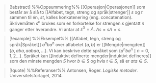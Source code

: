 
> [!abstract] %%Oppsummering%%
[[Operasjon|Operasjonen]] som består av å slå to [[Alfabet, tegn, streng og språk|strenger]] $s$ og $t$ sammen til én, $st$, kalles konkatenering (eng. concatenation). Skrivemåten $s^n$ brukes som en forkortelse for strengen $s$ gjentatt $n$ ganger etter hverandre. Vi antar at $s^0=\Lambda$. $\Lambda s=s\Lambda=s$. 


> [!example] %%Eksempel%%
> [[Alfabet, tegn, streng og språk|Språket]] $a^nba^n$ over alfabetet $\{a,b\}$ er [[Mengde|mengden]] $\{b,aba,aabaa,\ldots\}$. Vi kan beskrive dette språket som $\{a^nba^n\mid n=0,1,2\ldots\}$. Språket kan [[Induktivt definerte mengder|induktivt defineres]] som den minste mengden $S$ hvor $b\in S$ og hvis $t\in S$, så er $ata\in S$.

> [!quote] %%Referanser%%
Antonsen, Roger. *Logiske metoder*. Universitetsforlaget, 2014.